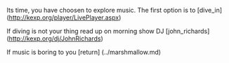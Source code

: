 Its time, you have choosen to explore music.
The first option is to [dive_in] (http://kexp.org/player/LivePlayer.aspx)

If diving is not your thing read up on morning show DJ [john_richards] (http://kexp.org/dj/JohnRichards)

If music is boring to you [return] (../marshmallow.md)
